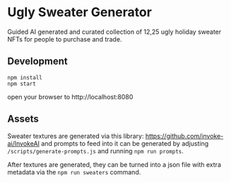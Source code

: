 # Ugly Sweater Generator

Guided AI generated and curated collection of 12,25 ugly holiday sweater NFTs for people to purchase and trade.

## Development

`npm install`  
`npm start`

open your browser to http://localhost:8080

## Assets

Sweater textures are generated via this library: https://github.com/invoke-ai/InvokeAI
and prompts to feed into it can be generated by adjusting `/scripts/generate-prompts.js` and running `npm run prompts`.

After textures are generated, they can be turned into a json file with extra metadata via the `npm run sweaters` command.
